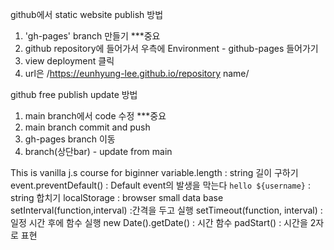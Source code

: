 github에서 static website publish 방법

1. 'gh-pages' branch 만들기 \*\*\*중요
2. github repository에 들어가서 우측에 Environment - github-pages 들어가기
3. view deployment 클릭
4. url은 /https://eunhyung-lee.github.io/repository name/

github free publish update 방법

1. main branch에서 code 수정 \*\*\*중요
2. main branch commit and push
3. gh-pages branch 이동
4. branch(상단bar) - update from main

This is vanilla j.s course for biginner
variable.length : string 길이 구하기
event.preventDefault() : Default event의 발생을 막는다
`hello ${username}` : string 합치기
localStorage : browser small data base
setInterval(function,interval) :간격을 두고 실행
setTimeout(function, interval) : 일정 시간 후에 함수 실행
new Date().getDate() : 시간 함수
padStart() : 시간을 2자로 표현
